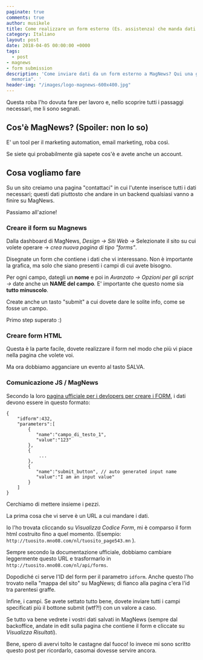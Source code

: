 ```yaml
---
paginate: true
comments: true
author: musikele
title: Come realizzare un form esterno (Es. assistenza) che manda dati a MagNews
category: Italiano
layout: post
date: 2018-04-05 00:00:00 +0000
tags:
  - post
- magnews
- form submission
description: 'Come inviare dati da un form esterno a MagNews? Qui una guida "a futura
  memoria". '
header-img: "/images/logo-magnews-600x400.jpg"
---
```

Questa roba l'ho dovuta fare per lavoro e, nello scoprire tutti i passaggi necessari, me li sono segnati.

## Cos'è MagNews? (Spoiler: non lo so)

E' un tool per il marketing automation, email marketing, roba così. 

Se siete qui probabilmente già sapete cos'è e avete anche un account. 

## Cosa vogliamo fare

Su un sito creiamo una pagina "contattaci" in cui l'utente inserisce tutti i dati necessari; questi dati piuttosto che andare in un backend qualsiasi vanno a finire su MagNews.

Passiamo all'azione!

### Creare il form su Magnews

Dalla dashboard di MagNews, _Design -> Siti Web ->_ Selezionate il sito su cui volete operare -> _crea nuova pagina di tipo "forms"_.

Disegnate un form che contiene i dati che vi interessano. Non è importante la grafica, ma solo che siano presenti i campi di cui avete bisogno.

Per ogni campo, dategli un **nome** e poi in _Avanzato -> Opzioni per gli script ->_ date anche un **NAME del campo**_._  E' importante che questo nome sia **tutto minuscolo**.

Create anche un tasto "submit" a cui dovete dare le solite info, come se fosse un campo.

Primo step superato :)

### Creare form HTML

Questa è la parte facile, dovete realizzare il form nel modo che più vi piace nella pagina che volete voi.

Ma ora dobbiamo agganciare un evento al tasto SALVA.

### Comunicazione JS / MagNews

Secondo la loro [pagina ufficiale per i devlopers per creare i FORM](https://be-mn1.mag-news.it/be/documentation.do?packageid=advanceduserguide&pageid=ws023), i dati devono essere in questo formato:

    {
        "idform":432,
        "parameters":[
            {
               "name":"campo_di_testo_1",
               "value":"123"
            },
            {
                ...
            },
            {
               "name":"submit_button", // auto generated input name
               "value":"I am an input value"
            }
        ]
    }

Cerchiamo di mettere insieme i pezzi.

La prima cosa che vi serve è un URL a cui mandare i dati.

Io l'ho trovata cliccando su _Visualizza Codice Form_, mi è comparso il form html costruito fino a quel momento. (Esempio: `http://tuosito.mno08.com/nl/tuosito_page543.mn` ).

Sempre secondo la documentazione ufficiale, dobbiamo cambiare leggermente questo URL e trasformarlo in `http://tuosito.mno08.com/nl/api/forms`. 

Dopodiché ci serve l'ID del form per il parametro `idform`. Anche questo l'ho trovato nella "mappa del sito" su MagNews; di fianco alla pagina c'era l'id tra parentesi graffe. 

Infine, i campi. Se avete settato tutto bene, dovete inviare tutti i campi specificati più il bottone submit (wtf?!) con un valore a caso. 

Se tutto va bene vedrete i vostri dati salvati in MagNews (sempre dal backoffice, andate in edit sulla pagina che contiene il form e cliccate su _Visualizza Risultati_). 

Bene, spero di avervi tolto le castagne dal fuoco! Io invece mi sono scritto questo post per ricordarlo, casomai dovesse servire ancora.  